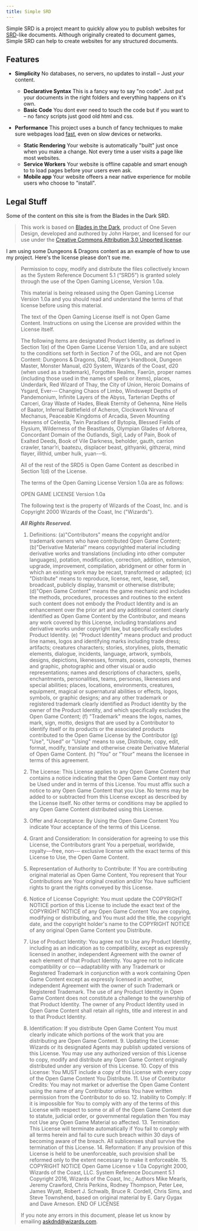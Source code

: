 ```yaml
---
title: Simple SRD
---
```


Simple SRD is a project meant to quickly allow you to publish websites for [SRD](https://en.wikipedia.org/wiki/System_Reference_Document)-like documents. Although originally created to document games, Simple SRD can help to create websites for any structured documents.

## Features

* **Simplicity** No databases, no servers, no updates to install – Just *your* content.
  * **Declarative Syntax** This is a fancy way to say "no code". Just put your documents in the right folders and everything happens on it's own.
  * **Basic Code** You dont ever need to touch the code but if you want to – no fancy scripts just good old html and css.
  
* **Performance** This project uses a bunch of fancy techniques to make sure webpages load [fast](https://developers.google.com/speed/pagespeed/insights/?url=https%3A%2F%2Fnon-binary-trees.github.io%2Fsimple-srd%2F), even on slow devices or networks.
  * **Static Rendering** Your website is automatically "built" just once when you make a change. Not every time a user visits a page like most websites.
  * **Service Workers** Your website is offline capable and smart enough to to load pages before your users even ask.
  * **Mobile app** Your website offeers a near native experience for mobile users who choose to "install".

## Legal Stuff

Some of the content on this site is from the Blades in the Dark SRD.

> This work is based on [Blades in the Dark](http://www.bladesinthedark.com/), product of One Seven Design, developed and authored by John Harper, and licensed for our use under the [Creative Commons Attribution 3.0 Unported license](http://creativecommons.org/licenses/by/3.0/).

I am using some Dungeons &amp; Dragons content as an example of how to use my project. Here's the license please don't sue me.


> Permission to copy, modify and distribute the files collectively known as the System Reference Document 5.1 (“SRD5”) is granted solely through the use of the Open Gaming License, Version 1.0a.
>
> This material is being released using the Open Gaming License Version 1.0a and you should read and understand the terms of that license before using this material.
>
> The text of the Open Gaming License itself is not Open Game Content. Instructions on using the License are provided within the License itself.
>
> The following items are designated Product Identity, as defined in Section 1(e) of the Open Game License Version 1.0a, and are subject to the conditions set forth in Section 7 of the OGL, and are not Open Content: Dungeons & Dragons, D&D, Player’s Handbook, Dungeon Master, Monster Manual, d20 System, Wizards of the Coast, d20 (when used as a trademark), Forgotten Realms, Faerûn, proper names (including those used in the names of spells or items), places, Underdark, Red Wizard of Thay, the City of Union, Heroic Domains of Ysgard, Ever-­‐‑ Changing Chaos of Limbo, Windswept Depths of Pandemonium, Infinite Layers of the Abyss, Tarterian Depths of Carceri, Gray Waste of Hades, Bleak Eternity of Gehenna, Nine Hells of Baator, Infernal Battlefield of Acheron, Clockwork Nirvana of Mechanus, Peaceable Kingdoms of Arcadia, Seven Mounting Heavens of Celestia, Twin Paradises of Bytopia, Blessed Fields of Elysium, Wilderness of the Beastlands, Olympian Glades of Arborea, Concordant Domain of the Outlands, Sigil, Lady of Pain, Book of Exalted Deeds, Book of Vile Darkness, beholder, gauth, carrion crawler, tanar’ri, baatezu, displacer beast, githyanki, githzerai, mind flayer, illithid, umber hulk, yuan-­‐‑ti.
>
> All of the rest of the SRD5 is Open Game Content as described in Section 1(d) of the License.
>
> The terms of the Open Gaming License Version 1.0a are as follows:
>
> OPEN GAME LICENSE Version 1.0a
>
> The following text is the property of Wizards of the Coast, Inc. and is Copyright 2000 Wizards of the Coast, Inc ("Wizards").
>
> ***All Rights Reserved.***    
>
> 1. Definitions: (a)"Contributors" means the copyright and/or trademark owners who have contributed Open Game Content; (b)"Derivative Material" means copyrighted material including derivative works and translations (including into other computer languages), potation, modification, correction, addition, extension, upgrade, improvement, compilation, abridgment or other form in which an existing work may be recast, transformed or adapted; (c) "Distribute" means to reproduce, license, rent, lease, sell, broadcast, publicly display, transmit or otherwise distribute; (d)"Open Game Content" means the game mechanic and includes the methods, procedures, processes and routines to the extent such content does not embody the Product Identity and is an enhancement over the prior art and any additional content clearly identified as Open Game Content by the Contributor, and means any work covered by this License, including translations and derivative works under copyright law, but specifically excludes Product Identity. (e) "Product Identity" means product and product line names, logos and identifying marks including trade dress; artifacts; creatures characters; stories, storylines, plots, thematic elements, dialogue, incidents, language, artwork, symbols, designs, depictions, likenesses, formats, poses, concepts, themes and graphic, photographic and other visual or audio representations; names and descriptions of characters, spells, enchantments, personalities, teams, personas, likenesses and special abilities; places, locations, environments, creatures, equipment, magical or supernatural abilities or effects, logos, symbols, or graphic designs; and any other trademark or registered trademark clearly identified as Product identity by the owner of the Product Identity, and which specifically excludes the Open Game Content; (f) "Trademark" means the logos, names, mark, sign, motto, designs that are used by a Contributor to identify itself or its products or the associated products contributed to the Open Game License by the Contributor (g) "Use", "Used" or "Using" means to use, Distribute, copy, edit, format, modify, translate and otherwise create Derivative Material of Open Game Content. (h) "You" or "Your" means the licensee in terms of this agreement.
>
> 2. The License: This License applies to any Open Game Content that contains a notice indicating that the Open Game Content may only be Used under and in terms of this License. You must affix such a notice to any Open Game Content that you Use. No terms may be added to or subtracted from this License except as described by the License itself. No other terms or conditions may be applied to any Open Game Content distributed using this License.
>
> 3. Offer and Acceptance: By Using the Open Game Content You indicate Your acceptance of the terms of this License.
>
> 4. Grant and Consideration: In consideration for agreeing to use this License, the Contributors grant You a perpetual, worldwide, royalty-­‐‑free, non-­‐‑ exclusive license with the exact terms of this License to Use, the Open Game Content.
>
> 5. Representation of Authority to Contribute: If You are contributing original material as Open Game Content, You represent that Your Contributions are Your original creation and/or You have sufficient rights to grant the rights conveyed by this License.
>
> 6. Notice of License Copyright: You must update the COPYRIGHT NOTICE portion of this License to include the exact text of the COPYRIGHT NOTICE of any Open Game Content You are copying, modifying or distributing, and You must add the title, the copyright date, and the copyright holder's name to the COPYRIGHT NOTICE of any original Open Game Content you Distribute.
>
> 7. Use of Product Identity: You agree not to Use any Product Identity, including as an indication as to compatibility, except as expressly licensed in another, independent Agreement with the owner of each element of that Product Identity. You agree not to indicate compatibility or co-­‐‑adaptability with any Trademark or Registered Trademark in conjunction with a work containing Open Game Content except as expressly licensed in another, independent Agreement with the owner of such Trademark or Registered Trademark. The use of any Product Identity in Open Game Content does not constitute a challenge to the ownership of that Product Identity. The owner of any Product Identity used in Open Game Content shall retain all rights, title and interest in and to that Product Identity.
>
> 8. Identification: If you distribute Open Game Content You must clearly indicate which portions of the work that you are distributing are Open Game Content.   9. Updating the License: Wizards or its designated Agents may publish updated versions of this License. You may use any authorized version of this License to copy, modify and distribute any Open Game Content originally distributed under any version of this License.   10. Copy of this License: You MUST include a copy of this License with every copy of the Open Game Content You Distribute.   11. Use of Contributor Credits: You may not market or advertise the Open Game Content using the name of any Contributor unless You have written permission from the Contributor to do so.   12. Inability to Comply: If it is impossible for You to comply with any of the terms of this License with respect to some or all of the Open Game Content due to statute, judicial order, or governmental regulation then You may not Use any Open Game Material so affected.   13. Termination: This License will terminate automatically if You fail to comply with all terms herein and fail to cure such breach within 30 days of becoming aware of the breach. All sublicenses shall survive the termination of this License.   14. Reformation: If any provision of this License is held to be unenforceable, such provision shall be reformed only to the extent necessary to make it enforceable.   15. COPYRIGHT NOTICE Open Game License v 1.0a Copyright 2000, Wizards of the Coast, LLC.   System Reference Document 5.1 Copyright 2016, Wizards of the Coast, Inc.; Authors Mike Mearls, Jeremy Crawford, Chris Perkins, Rodney Thompson, Peter Lee, James Wyatt, Robert J. Schwalb, Bruce R. Cordell, Chris Sims, and Steve Townshend, based on original material by E. Gary Gygax and Dave Arneson.   END OF LICENSE
>
> If you note any errors in this document, please let us know by emailing askdnd@wizards.com.
